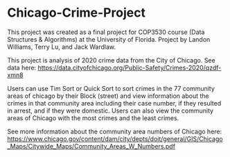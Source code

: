 # Chicago-Crime-Project

This project was created as a final project for COP3530 course (Data Structures & Algorithms) at the University of Florida. Project by Landon Williams, Terry Lu, and Jack Wardlaw.

This project is analysis of 2020 crime data from the City of Chicago.
See data here: https://data.cityofchicago.org/Public-Safety/Crimes-2020/qzdf-xmn8

Users can use Tim Sort or Quick Sort to sort crimes in the 77 community areas of chicago by their Block (street) and view information about the crimes in that community area including their case number, if they resulted in arrest, and if they were domestic. Users can also view the community areas of Chicago with the most crimes and the least crimes.

See more information about the community area numbers of Chicago here: https://www.chicago.gov/content/dam/city/depts/doit/general/GIS/Chicago_Maps/Citywide_Maps/Community_Areas_W_Numbers.pdf
